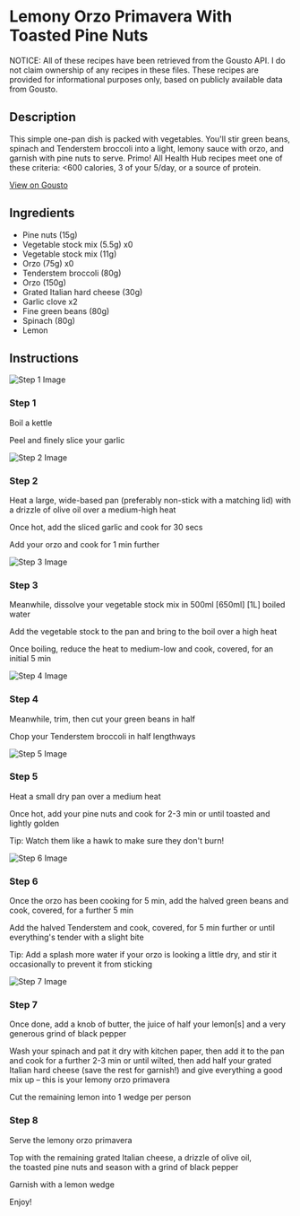 # Lemony Orzo Primavera With Toasted Pine Nuts

NOTICE: All of these recipes have been retrieved from the Gousto API. I do not claim ownership of any recipes in these files. These recipes are provided for informational purposes only, based on publicly available data from Gousto.

## Description

This simple one-pan dish is packed with vegetables. You'll stir green beans, spinach and Tenderstem broccoli into a light, lemony sauce with orzo, and garnish with pine nuts to serve. Primo! All Health Hub recipes meet one of these criteria: <600 calories, 3 of your 5/day, or a source of protein.

[View on Gousto](https://www.gousto.co.uk/recipes/cookbook/orzo-primavera-with-tenderstem-spinach-green-beans)

## Ingredients

- Pine nuts (15g)
- Vegetable stock mix (5.5g) x0
- Vegetable stock mix (11g)
- Orzo (75g) x0
- Tenderstem broccoli (80g)
- Orzo (150g)
- Grated Italian hard cheese (30g)
- Garlic clove x2
- Fine green beans (80g)
- Spinach (80g)
- Lemon

## Instructions

![Step 1 Image](https://production-media.gousto.co.uk/cms/recipe-step-image/1504.-step-1-x200.jpg)

### Step 1

Boil a kettle

Peel and finely slice your garlic

![Step 2 Image](https://production-media.gousto.co.uk/cms/recipe-step-image/1504.-step-2-x200.jpg)

### Step 2

Heat a large, wide-based pan (preferably non-stick with a matching lid) with a drizzle of olive oil over a medium-high heat

Once hot, add the sliced garlic and cook for 30 secs

Add your orzo and cook for 1 min further

![Step 3 Image](https://production-media.gousto.co.uk/cms/recipe-step-image/step-4-1592918335809-x200.jpg)

### Step 3

Meanwhile, dissolve your vegetable stock mix in 500ml<span class="text-purple"><span class="text-danger"> [650ml]</span> [1L]</span> boiled water

Add the vegetable stock to the pan and bring to the boil over a high heat

Once boiling, reduce the heat to medium-low and cook, covered, for an initial 5 min

![Step 4 Image](https://production-media.gousto.co.uk/cms/recipe-step-image/step-5-1592918342124-x200.jpg)

### Step 4

Meanwhile, trim, then cut your green beans in half

Chop your Tenderstem broccoli in half lengthways

![Step 5 Image](https://production-media.gousto.co.uk/cms/recipe-step-image/step-1-copy-1592918603212-x200.jpg)

### Step 5

Heat a small dry pan over a medium heat

Once hot, add your pine nuts and cook for 2-3 min or until toasted and lightly golden

Tip: Watch them like a hawk to make sure they don't burn!

![Step 6 Image](https://production-media.gousto.co.uk/cms/recipe-step-image/step-6-1592997220989-x200.jpg)

### Step 6

Once the orzo has been cooking for 5 min, add the halved green beans and cook, covered, for a further 5 min

Add the halved Tenderstem and cook, covered, for 5 min further or until everything's tender with a slight bite

Tip: Add a splash more water if your orzo is looking a little dry, and stir it occasionally to prevent it from sticking

![Step 7 Image](https://production-media.gousto.co.uk/cms/recipe-step-image/step-7-1592997211572-x200.jpg)

### Step 7

Once done, add a knob of butter, the juice of half your lemon[s] and a very generous grind of black pepper

Wash your spinach and pat it dry with kitchen paper, then add it to the pan and cook for a further 2-3 min or until wilted, then add half your grated Italian hard cheese (save the rest for garnish!) and give everything a good mix up – this is your lemony orzo primavera

Cut the remaining lemon into 1 wedge per person

### Step 8

Serve the lemony orzo primavera

Top with the remaining grated Italian cheese, a drizzle of olive oil, the toasted pine nuts and season with a grind of black pepper

Garnish with a lemon wedge

Enjoy!

